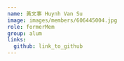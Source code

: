 ```yaml
---
name: 黃文事 Huynh Van Su 
image: images/members/606445004.jpg 
role: formerMem
group: alum
links:
  github: link_to_github 
---
```

